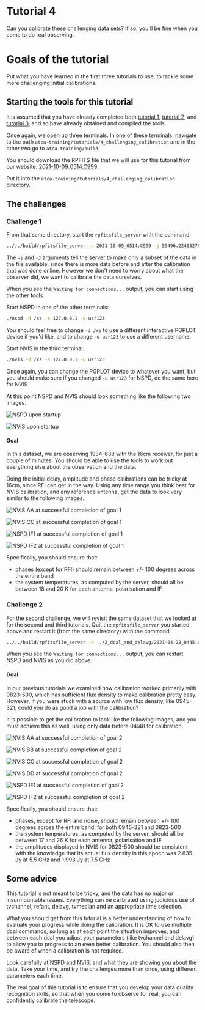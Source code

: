 # Tutorial 4
Can you calibrate these challenging data sets? If so, you'll be fine when
you come to do real observing.

# Goals of the tutorial

Put what you have learned in the first three tutorials to use, to tackle some
more challenging initial calibrations.

## Starting the tools for this tutorial

It is assumed that you have already completed both [tutorial 1](../1_introduction/),
[tutorial 2](../2_dcal_and_delavg/), and [tutorial 3](../3_acal_and_tsys),
and so have already obtained and compiled the tools.

Once again, we open up three terminals. In one of these terminals, navigate to
the path `atca-training/tutorials/4_challenging_calibration` and in the other two
go to `atca-training/build`.

You should download the RPFITS file that we will use for this tutorial from
our website:
[2021-10-09_0514.C999](https://www.narrabri.atnf.csiro.au/people/Jamie.Stevens/atca-training-tutorials/4_challenging_calibration/2021-10-09_0514.C999).

Put it into the `atca-training/tutorials/4_challenging_calibration` directory.

## The challenges

### Challenge 1

From that same directory, start the `rpfitsfile_server` with the command:
```bash
../../build/rpfitsfile_server -n 2021-10-09_0514.C999 -j 59496.22465278 -J 59496.22581019
```

The `-j` and `-J` arguments tell the server to make only a subset of the data
in the file available, since there is more data before and after the calibration
that was done online. However we don't need to worry about what the observer did,
we want to calibrate the data ourselves.

When you see the `Waiting for connections...` output, you can start using
the other tools.

Start NSPD in one of the other terminals:
```bash
./nspd -d /xs -s 127.0.0.1 -u usr123
```

You should feel free to change `-d /xs` to use a different interactive PGPLOT
device if you'd like, and to change `-u usr123` to use a different username.

Start NVIS in the third terminal:
```bash
./nvis -d /xs -s 127.0.0.1 -u usr123
```

Once again, you can change the PGPLOT device to whatever you want, but you
should make sure if you changed `-u usr123` for NSPD, do the same here for NVIS.

At this point NSPD and NVIS should look something like the following two
images.

![NSPD upon startup](nspd_t4_startup.png)

![NVIS upon startup](nvis_t4_startup.png)

#### Goal

In this dataset, we are observing 1934-638 with the 16cm receiver, for just a couple
of minutes. You should be able to use the tools to work out everything else about the
observation and the data.

Doing the initial delay, amplitude and phase calibrations can be tricky at 16cm, since
RFI can get in the way. Using any time range you think best for NVIS calibration, and any reference
antenna, get the data to look very similar to the following images.

![NVIS AA at successful completion of goal 1](nvis_t4_goal1_aa.png)

![NVIS CC at successful completion of goal 1](nvis_t4_goal1_cc.png)

![NSPD IF1 at successful completion of goal 1](nspd_t4_goal1_if1.png)

![NSPD IF2 at successful completion of goal 1](nspd_t4_goal1_if2.png)

Specifically, you should ensure that:
* phases (except for RFI) should remain between +/- 100 degrees across the entire
band
* the system temperatures, as computed by the server, should all be between 18 and 20 K
for each antenna, polarisation and IF

### Challenge 2

For the second challenge, we will revisit the same dataset that we looked at for
the second and third tutorials. Quit the `rpfitsfile_server` you started above and
restart it (from the same directory) with the command:
```bash
../../build/rpfitsfile_server -n ../2_dcal_and_delavg/2021-04-28_0445.C999
```

When you see the `Waiting for connections...` output, you can restart NSPD and NVIS
as you did above.

#### Goal

In our previous tutorials we examined how calibration worked primarily with 0823-500,
which has sufficient flux density to make calibration pretty easy. However, if you
were stuck with a source with low flux density, like 0945-321, could you do as good
a job with the calibration?

It is possible to get the calibration to look like the following images, and you must
achieve this as well, using only data before 04:48 for calibration.

![NVIS AA at successful completion of goal 2](nvis_t4_goal2_aa.png)

![NVIS BB at successful completion of goal 2](nvis_t4_goal2_bb.png)

![NVIS CC at successful completion of goal 2](nvis_t4_goal2_cc.png)

![NVIS DD at successful completion of goal 2](nvis_t4_goal2_dd.png)

![NSPD IF1 at successful completion of goal 2](nspd_t4_goal2_if1.png)

![NSPD IF2 at successful completion of goal 2](nspd_t4_goal2_if2.png)

Specifically, you should ensure that:
* phases, except for RFI and noise, should remain between +/- 100 degrees across
the entire band, for both 0945-321 and 0823-500
* the system temperatures, as computed by the server, should all be between 17 and
26 K for each antenna, polarisation and IF
* the amplitudes displayed in NVIS for 0823-500 should be consistent with the
knowledge that its actual flux density in this epoch was 2.835 Jy at 5.5 GHz and
1.993 Jy at 7.5 GHz

## Some advice

This tutorial is not meant to be tricky, and the data has no major or insurmountable
issues. Everything can be calibrated using
judicious use of tvchannel, refant, delavg, tvmedian and an appropriate time
selection.

What you should get from this tutorial is a better understanding of how to
evaluate your progress while doing the calibration. It is OK to use multiple
dcal commands, so long as at each point the situation improves, and between
each dcal you adjust your parameters (like tvchannel and delavg) to allow you
to progress to an even better calibration. You should also then be aware of when a
calibration is not required.

Look carefully at NSPD and NVIS, and what they are showing you about the data.
Take your time, and try the challenges more than once, using different parameters
each time.

The real goal of this tutorial is to ensure that you develop your data quality
recognition skills, so that when you come to observe for real, you can confidently
calibrate the telescope.


